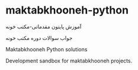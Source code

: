 # maktabkhooneh-python

آموزش پایتون مقدماتی-مکتب خونه

جواب سوالات دوره مكتب خونه

Maktabkhooneh Python solutions

Development sandbox for maktabkhooneh projects.
